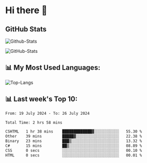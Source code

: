 # Hi there 👋

## GitHub Stats
![Github-Stats](https://github-readme-stats-sigma-five.vercel.app/api?username=ltorson&show_icons=true&theme=radical&count_private=true)

![GitHub-Stats](https://github-readme-stats.vercel.app/api/wakatime?username=LeeTorson&theme=synthwave&size_weight=0.5&count_weight=0.5&title_color=36F9F6&langs_count=10&count_private=true)

## 📊 My Most Used Languages:
![Top-Langs](https://github-readme-stats-sigma-five.vercel.app/api/top-langs/?username=LTorson&layout=compact&langs_count=10)


## 📊 Last week's Top 10:
<!--START_SECTION:waka-->

```txt
From: 19 July 2024 - To: 26 July 2024

Total Time: 2 hrs 58 mins

CSHTML   1 hr 38 mins    █████████████▓░░░░░░░░░░░   55.30 %
Other    39 mins         █████▓░░░░░░░░░░░░░░░░░░░   22.38 %
Binary   23 mins         ███▒░░░░░░░░░░░░░░░░░░░░░   13.32 %
C#       15 mins         ██▒░░░░░░░░░░░░░░░░░░░░░░   08.89 %
CSS      0 secs          ░░░░░░░░░░░░░░░░░░░░░░░░░   00.10 %
HTML     0 secs          ░░░░░░░░░░░░░░░░░░░░░░░░░   00.01 %
```

<!--END_SECTION:waka-->
